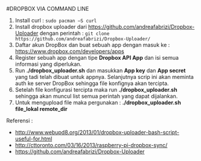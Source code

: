 #DROPBOX VIA COMMAND LINE
1.	Install curl : `sudo pacman –S curl`
2.	Install dropbox uploader dari https://github.com/andreafabrizi/Dropbox-Uploader dengan perintah  : `git clone https://github.com/andreafabrizi/Dropbox-Uploader/`
3.	Daftar akun DropBox dan buat sebuah app dengan masuk ke : https://www.dropbox.com/developers/apps
4.	Register sebuah app dengan tipe **Dropbox API App** dan isi semua informasi yang diperlukan.
5.	Run **./dropbox_uploader.sh** dan masukkan **App key** dan **App secret** yang tadi telah dibuat untuk appnya. Selanjutnya scrip ini akan meminta auth ke server DropBox sehingga file konfignya akan tercipta.
6.	Setelah file konfigurasi tercipta maka run **./dropbox_uploader.sh** sehingga akan muncul list semua perintah yang dapat dijalankan.
7.	Untuk mengupload file maka pergunakan : **./dropbox_uploader.sh file_lokal remote_dir**

Referensi :
-	http://www.webupd8.org/2013/01/dropbox-uploader-bash-script-useful-for.html
-	http://cttoronto.com/03/16/2013/raspberry-pi-dropbox-sync/
-	https://github.com/andreafabrizi/Dropbox-Uploader
